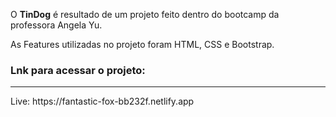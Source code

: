O <b>TinDog</b> é resultado de um projeto feito dentro do bootcamp da professora Angela Yu. 

As Features utilizadas no projeto foram HTML, CSS e Bootstrap.


<h3>Lnk para acessar o projeto:</h3>
<hr>
Live: <a>https://fantastic-fox-bb232f.netlify.app</a>
